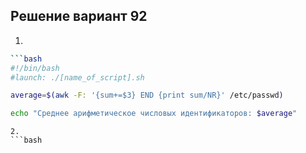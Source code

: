 ## Решение вариант 92 
 1. 
```bash
```bash
#!/bin/bash
#launch: ./[name_of_script].sh

average=$(awk -F: '{sum+=$3} END {print sum/NR}' /etc/passwd)

echo "Среднее арифметическое числовых идентификаторов: $average"
``` 
``` 
2.
```bash
```